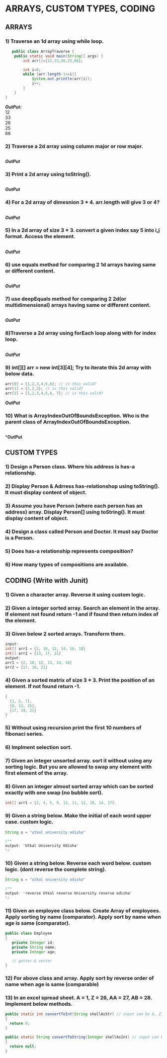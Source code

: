 # ARRAYS, CUSTOM TYPES, CODING

## ARRAYS 
### 1) Traverse an 1d array using while loop.  
```java
   public class ArrayTraverse {
    public static void main(String[] args) {
        int arr[]={12,33,26,25,66};

        int i=0;
        while (arr.length-1>=i){
            System.out.println(arr[i]);
            i++;
        }
    }
}


```

***OutPut:***  
    12  
    33  
    26  
    25  
    66
    

### 2) Traverse a 2d array using column major or row major.
```java

```


***OutPut***

### 3) Print a 2d array using toString().  
```java

```

***OutPut***

### 4) For a 2d array of dimesnion 3 * 4. arr.length will give 3 or 4?
```java

```

***OutPut***

### 5) In a 2d array of size 3 * 3. convert a given index say 5 into i,j format. Access the element.  
```java

```


***OutPut***


### 6) use equals method for comparing 2 1d arrays having same or different content.   
```java

```

***OutPut***

### 7) use deepEquals method for comparing 2 2d(or multidimensional) arrays having same or different content.  
```java

```


***OutPut***

### 8)Traverse a 2d array using forEach loop along with for index loop.  
```java

```

***OutPut***

### 9) int[][] arr = new int[3][4]; Try to iterate this 2d array with below data.  
```java
arr[0] = {1,2,3,4,5,6}; // is this valid? 
arr[1] = {1,2,3}; // is this valid? 
arr[2] = {1,2,3,4,5,6, 7}; // is this valid? 
```

***OutPut***

### 10) What is ArrayIndexOutOfBoundsException. Who is the parent class of ArrayIndexOutOfBoundsException.
```java

```


***OutPut**


## CUSTOM TYPES  

### 1) Design a Person class. Where his address is has-a relationship.  

### 2) Display Person & Adrress has-relationshop using toString(). It must display content of object.  

### 3) Assume you have Person (where each person has an address) array. Display Person[] using toString(). It must display content of object.  

### 4) Design a class called Person and Doctor. It must say Doctor is a Person.  

### 5) Does has-a relationship represents composition?  

### 6) How many types of compositions are available.  

## CODING (Write with Junit)

### 1) Given a character array. Reverse it using custom logic.  

### 2) Given a integer sorted array. Search an element in the array. If element not found return -1 and if found then return index of the element.  

### 3) Given below 2 sorted arrays. Transform them.  


```java
input:
int[] arr1 = {2, 10, 12, 14, 16, 18}
int[] arr2 = {13, 17, 21}
output:
arr1 = {2, 10, 12, 13, 14, 16}
arr2 = {17, 18, 21}
```

### 4) Given a sorted matrix of size 3 * 3. Print the position of an element. If not found return -1.  

```java
{ 
  {1, 5, 7},
  {8, 13, 15},
  {17, 19, 21}
}
```

### 5) Without using recursion print the first 10 numbers of fibonaci series.  

### 6) Implment selection sort.

### 7) Given an integer unsorted array. sort it without using any sorting logic. But you are allowed to swap any element with first element of the array.  

### 8) Given an integer almost sorted array which can be sorted exactly with one swap (no bubble sort).  
```java
int[] arr1 = {2, 4, 5, 9, 13, 11, 12, 10, 14, 17}.
```

### 9) Given a string below. Make the initial of each word upper case. custom logic.  

```java
String s = "utkal university odisha"

/**
output: "Utkal University Odisha"
*/
```

### 10) Given a string below. Reverse each word below. custom logic. (dont reverse the complete string).  
```java
String s = "utkal university odisha"

/**
output: "reverse Utkal reverse University reverse odisha"
*/
```

### 11) Given an employee class below. Create Array of employees. Apply sorting by name (comparator). Apply sort by name when age is same (comparator).  
```java
public class Employee
{
   private Integer id;
   private String name;
   private Integer age;

   // getter & setter
}
```

### 12) For above class and array. Apply sort by reverse order of name when age is same (comparable)  

### 13) In an excel spread sheet. A = 1, Z = 26, AA = 27, AB = 28. Implement below methods.  

```java
public static int convertToInt(String shellAsStr) // input can be A, Z, AA, AB
{
  return 0;
}

public static String convertToString(Integer shellAsInt) // input can be any integer
{
  return null;
}
```
